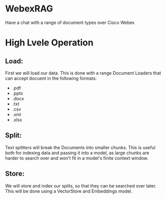# WebexRAG
Have a chat with a range of document types over Cisco Webex
# High Lvele Operation
## Load: 
First we will load our data. This is done with a range Document Loaders that can accept docuent in the following formats:
- .pdf
- .pptx
- .docx
- .txt
- .csv
- .xml
- .xlsx

## Split: 
Text splitters will break the Documents into smaller chunks. This is useful both for indexing data and passing it into a model, as large chunks are harder to search over and won't fit in a model's finite context window.
## Store: 
We will store and index our splits, so that they can be searched over later. This will be done using a VectorStore and Embeddings model.
